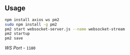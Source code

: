 ## Usage

```bash
npm install axios ws pm2
sudo npm install -g pm2
pm2 start websocket-server.js --name websocket-stream
pm2 startup
pm2 save
```

*WS Port* - `1180`